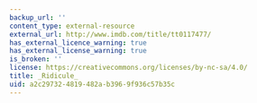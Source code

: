 ```yaml
---
backup_url: ''
content_type: external-resource
external_url: http://www.imdb.com/title/tt0117477/
has_external_licence_warning: true
has_external_license_warning: true
is_broken: ''
license: https://creativecommons.org/licenses/by-nc-sa/4.0/
title: _Ridicule_
uid: a2c29732-4819-482a-b396-9f936c57b35c
---
```

